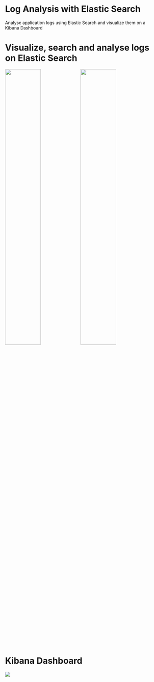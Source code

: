 # Log Analysis with Elastic Search
Analyse application logs using Elastic Search and visualize them on a Kibana Dashboard


# Visualize, search and analyse logs on Elastic Search

<p>
<img src="../main/images/elastic_search_logs.png" width="48%">
<img src="../main/images/searching_errors_es.png" width="48%">
</p>


# Kibana Dashboard

<img src="../main/images/log_analysis_kibana_dashboard.png">
